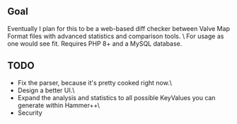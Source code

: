 ## Goal
Eventually I plan for this to be a web-based diff checker between Valve Map Format files with advanced statistics and comparison tools. \\
For usage as one would see fit. Requires PHP 8+ and a MySQL database.

## TODO
- Fix the parser, because it's pretty cooked right now.\\
- Design a better UI.\\
- Expand the analysis and statistics to all possible KeyValues you can generate within Hammer++\\
- Security
